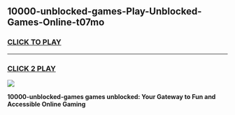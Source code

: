 
## 10000-unblocked-games-Play-Unblocked-Games-Online-t07mo
<h3>
<a href="https://premium76.site?title=10000-unblocked-games&ref=25A">CLICK TO PLAY</a></h3>
<hr>

<h3>
<a href="https://premium76.site?title=10000-unblocked-games&ref=25A">CLICK 2 PLAY</a>
  
</h3>

<a href="https://premium76.site?title=10000-unblocked-games&ref=25A"><img src="https://clearcache.store/games.png"></a>


**10000-unblocked-games games unblocked: Your Gateway to Fun and Accessible Online Gaming**
